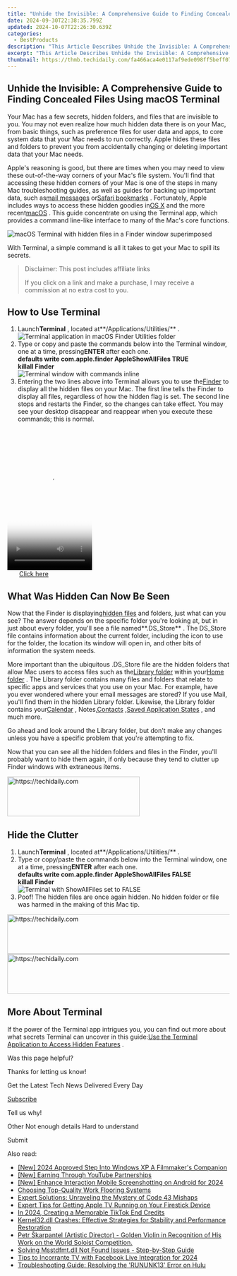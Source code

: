 ```yaml
---
title: "Unhide the Invisible: A Comprehensive Guide to Finding Concealed Files Using macOS Terminal"
date: 2024-09-30T22:38:35.799Z
updated: 2024-10-07T22:26:30.639Z
categories:
  - BestProducts
description: "This Article Describes Unhide the Invisible: A Comprehensive Guide to Finding Concealed Files Using macOS Terminal"
excerpt: "This Article Describes Unhide the Invisible: A Comprehensive Guide to Finding Concealed Files Using macOS Terminal"
thumbnail: https://thmb.techidaily.com/fa466aca4e0117af9ede098ff5beff07b4b780680a77e468de6afed425dad313.jpg
---
```


## Unhide the Invisible: A Comprehensive Guide to Finding Concealed Files Using macOS Terminal
 Your Mac has a few secrets, hidden folders, and files that are invisible to you. You may not even realize how much hidden data there is on your Mac, from basic things, such as preference files for user data and apps, to core system data that your Mac needs to run correctly. Apple hides these files and folders to prevent you from accidentally changing or deleting important data that your Mac needs.

 Apple's reasoning is good, but there are times when you may need to view these out-of-the-way corners of your Mac's file system. You'll find that accessing these hidden corners of your Mac is one of the steps in many Mac troubleshooting guides, as well as guides for backing up important data, such as[mail messages](https://www.lifewire.com/transfer-apple-mail-to-new-mac-2260915) or[Safari bookmarks](https://www.lifewire.com/back-up-or-move-safari-bookmarks-to-new-mac-2260891) . Fortunately, Apple includes ways to access these hidden goodies in[OS X](https://www.lifewire.com/install-mac-os-on-pc-5075590) and the more recent[macOS](https://www.lifewire.com/what-is-macos-4691239) . This guide concentrate on using the Terminal app, which provides a command line-like interface to many of the Mac's core functions.

![macOS Terminal with hidden files in a Finder window superimposed](https://www.lifewire.com/thmb/0GxCNfM-Nwq84X9L67jj4gSEqP4=/1500x0/filters:no_upscale():max_bytes(150000):strip_icc():format(webp)/ScreenShot2019-01-03at3.13.16PM-5c2ea61c46e0fb0001abc508-fb8027cc5efa44e2a3c858234aac1ae3.jpg)

 With Terminal, a simple command is all it takes to get your Mac to spill its secrets.

>  Disclaimer: This post includes affiliate links
>
>  If you click on a link and make a purchase, I may receive a commission at no extra cost to you.
>

## How to Use Terminal

1. Launch**Terminal** , located at**/Applications/Utilities/** .  
![Terminal application in macOS Finder Utilities folder](https://www.lifewire.com/thmb/MlM5SU4iQfZRMK1iLmULOs4OewA=/1500x0/filters:no_upscale():max_bytes(150000):strip_icc():format(webp)/001_view-hidden-mac-folders-using-terminal-2260776-5c2ea70b46e0fb000123c164.jpg)
2. Type or copy and paste the commands below into the Terminal window, one at a time, pressing**ENTER** after each one.  
 **defaults write com.apple.finder AppleShowAllFiles TRUE**  
**killall Finder**  
![Terminal window with commands inline](https://www.lifewire.com/thmb/z9u9E5cQZxfSmppiqZSimKAfX_s=/1500x0/filters:no_upscale():max_bytes(150000):strip_icc():format(webp)/002_view-hidden-mac-folders-using-terminal-2260776-5c2ea73546e0fb0001415cda.jpg)
3. Entering the two lines above into Terminal allows you to use the[Finder](https://www.lifewire.com/use-mac-finder-2260739) to display all the hidden files on your Mac. The first line tells the Finder to display all files, regardless of how the hidden flag is set. The second line stops and restarts the Finder, so the changes can take effect. You may see your desktop disappear and reappear when you execute these commands; this is normal.

<!-- affiliate ads begin -->
<span id="1630055">
					<video width="192" height="320" style="cursor:pointer"
           poster="//a.impactradius-go.com/display-clicktoplayimage/1630055.png"
           onclick="if(!this.playClicked){this.play();this.setAttribute('controls',true);this.playClicked=true;}">
	   <source src="//a.impactradius-go.com/display-ad/18460-1630055">
	   <img src="//a.impactradius-go.com/display-clicktoplayimage/1630055.png" style="border: none; height: 100%; width: 100%; object-fit: contain">
	</video>
	<div style="width:120px;text-align:center"><a href="javascript:window.open(decodeURIComponent('https%3A%2F%2Fcaperobbin.sjv.io%2Fc%2F5597632%2F1630055%2F18460'), '_blank');void(0);">Click here</a></div>
</span>
<img height="0" width="0" src="https://imp.pxf.io/i/5597632/1630055/18460" style="position:absolute;visibility:hidden;" border="0" />
<!-- affiliate ads end -->

## What Was Hidden Can Now Be Seen

 Now that the Finder is displaying[hidden files](https://www.lifewire.com/what-is-a-hidden-file-2625898) and folders, just what can you see? The answer depends on the specific folder you're looking at, but in just about every folder, you'll see a file named**.DS\_Store** . The DS\_Store file contains information about the current folder, including the icon to use for the folder, the location its window will open in, and other bits of information the system needs.

 More important than the ubiquitous .DS\_Store file are the hidden folders that allow Mac users to access files such as the[Library folder](https://www.lifewire.com/os-x-is-hiding-your-library-folder-2260833) within your[Home folder](https://www.lifewire.com/move-macs-home-folder-new-location-2260157) . The Library folder contains many files and folders that relate to specific apps and services that you use on your Mac. For example, have you ever wondered where your email messages are stored? If you use Mail, you'll find them in the hidden Library folder. Likewise, the Library folder contains your[Calendar](https://www.lifewire.com/back-up-or-move-ical-or-calendar-data-to-new-mac-2260870) , Notes,[Contacts](https://www.lifewire.com/back-up-or-move-contacts-or-address-book-data-2260801) ,[Saved Application States](https://www.lifewire.com/managing-resume-feature-os-x-2259802) , and much more.

 Go ahead and look around the Library folder, but don't make any changes unless you have a specific problem that you're attempting to fix.

 Now that you can see all the hidden folders and files in the Finder, you'll probably want to hide them again, if only because they tend to clutter up Finder windows with extraneous items.

<!-- affiliate ads begin -->
<a href="https://aligracehair.sjv.io/c/5597632/1902273/19272" target="_top" id="1902273">
  <img src="//a.impactradius-go.com/display-ad/19272-1902273" border="0" alt="https://techidaily.com" width="300" height="90"/>
</a>
<img height="0" width="0" src="https://aligracehair.sjv.io/i/5597632/1902273/19272" style="position:absolute;visibility:hidden;" border="0" />
<!-- affiliate ads end -->

## Hide the Clutter

1. Launch**Terminal** , located at**/Applications/Utilities/** .
2. Type or copy/paste the commands below into the Terminal window, one at a time, pressing**ENTER** after each one.  
 **defaults write com.apple.finder AppleShowAllFiles FALSE**  
**killall Finder**  
![Terminal with ShowAllFiles set to FALSE](https://www.lifewire.com/thmb/7JHA9g9EOKMG8xeydvO7Yp3H_24=/1500x0/filters:no_upscale():max_bytes(150000):strip_icc():format(webp)/003_view-hidden-mac-folders-using-terminal-2260776-5c2ea75e46e0fb0001a438c8.jpg)
3. Poof! The hidden files are once again hidden. No hidden folder or file was harmed in the making of this Mac tip.

<!-- affiliate ads begin -->
<a href="https://appsumo.8odi.net/c/5597632/2043596/7443" target="_top" id="2043596">
  <img src="//a.impactradius-go.com/display-ad/7443-2043596" border="0" alt="https://techidaily.com" width="728" height="90"/>
</a>
<img height="0" width="0" src="https://appsumo.8odi.net/i/5597632/2043596/7443" style="position:absolute;visibility:hidden;" border="0" />
<!-- affiliate ads end -->

<!-- affiliate ads begin -->
<a href="https://appsumo.8odi.net/c/5597632/2144299/7443" target="_top" id="2144299">
  <img src="//a.impactradius-go.com/display-ad/7443-2144299" border="0" alt="https://techidaily.com" width="728" height="90"/>
</a>
<img height="0" width="0" src="https://appsumo.8odi.net/i/5597632/2144299/7443" style="position:absolute;visibility:hidden;" border="0" />
<!-- affiliate ads end -->

## More About Terminal

 If the power of the Terminal app intrigues you, you can find out more about what secrets Terminal can uncover in this guide:[Use the Terminal Application to Access Hidden Features](https://www.lifewire.com/mac-terminal-commands-4774997) .

Was this page helpful?

Thanks for letting us know!

 Get the Latest Tech News Delivered Every Day

[Subscribe](https://www.lifewire.com/#)

Tell us why!

 Other  Not enough details  Hard to understand

 Submit

<ins class="adsbygoogle"
     style="display:block"
     data-ad-format="autorelaxed"
     data-ad-client="ca-pub-7571918770474297"
     data-ad-slot="1223367746"></ins>

<ins class="adsbygoogle"
     style="display:block"
     data-ad-client="ca-pub-7571918770474297"
     data-ad-slot="8358498916"
     data-ad-format="auto"
     data-full-width-responsive="true"></ins>

<span class="atpl-alsoreadstyle">Also read:</span>
<div><ul>
<li><a href="https://vp-tips.techidaily.com/new-2024-approved-step-into-windows-xp-a-filmmakers-companion/"><u>[New] 2024 Approved Step Into Windows XP A Filmmaker's Companion</u></a></li>
<li><a href="https://youtube-zero.techidaily.com/arning-through-youtube-partnerships/"><u>[New] Earning Through YouTube Partnerships</u></a></li>
<li><a href="https://screen-recording.techidaily.com/new-enhance-interaction-mobile-screenshotting-on-android-for-2024/"><u>[New] Enhance Interaction Mobile Screenshotting on Android for 2024</u></a></li>
<li><a href="https://games-able.techidaily.com/choosing-top-quality-work-flooring-systems/"><u>Choosing Top-Quality Work Flooring Systems</u></a></li>
<li><a href="https://technical-tips.techidaily.com/expert-solutions-unraveling-the-mystery-of-code-43-mishaps/"><u>Expert Solutions: Unraveling the Mystery of Code 43 Mishaps</u></a></li>
<li><a href="https://technical-tips.techidaily.com/expert-tips-for-getting-apple-tv-running-on-your-firestick-device/"><u>Expert Tips for Getting Apple TV Running on Your Firestick Device</u></a></li>
<li><a href="https://tiktok-clips.techidaily.com/in-2024-creating-a-memorable-tiktok-end-credits/"><u>In 2024, Creating a Memorable TikTok End Credits</u></a></li>
<li><a href="https://tech-recovery.techidaily.com/kernel32dll-crashes-effective-strategies-for-stability-and-performance-restoration/"><u>Kernel32.dll Crashes: Effective Strategies for Stability and Performance Restoration</u></a></li>
<li><a href="https://technical-tips.techidaily.com/petr-skarpantel-artistic-director-golden-violin-in-recognition-of-his-work-on-the-world-soloist-competition/"><u>Petr Škarpantel (Artistic Director) - Golden Violin in Recognition of His Work on the World Soloist Competition.</u></a></li>
<li><a href="https://technical-tips.techidaily.com/solving-msstdfmtdll-not-found-issues-step-by-step-guide/"><u>Solving Msstdfmt.dll Not Found Issues - Step-by-Step Guide</u></a></li>
<li><a href="https://facebook-clips.techidaily.com/tips-to-incorrante-tv-with-facebook-live-integration-for-2024/"><u>Tips to Incorrante TV with Facebook Live Integration for 2024</u></a></li>
<li><a href="https://technical-tips.techidaily.com/troubleshooting-guide-resolving-the-rununk13-error-on-hulu/"><u>Troubleshooting Guide: Resolving the 'RUNUNK13' Error on Hulu</u></a></li>
</ul></div>

